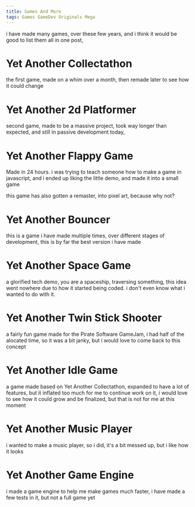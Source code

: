 ```yaml
---
title: Games And More
tags: Games GameDev Originals Mega
---
```


i have made many games, over these few years, and i think it would be good to list them all in one post, 

# Yet Another Collectathon

the first game, made on a whim over a month, then remade later to see how it could change

# Yet Another 2d Platformer

second game, made to be a massive project, took way longer than expected, and still in passive development today, 

# Yet Another Flappy Game

Made in 24 hours. i was trying to teach someone how to make a game in javascript, and i ended up liking the little demo, and made it into a small game

this game has also gotten a remaster, into pixel art, because why not?

# Yet Another Bouncer

this is a game i have made multiple times, over different stages of development, this is by far the best version i have made

# Yet Another Space Game

a glorified tech demo, you are a spaceship, traversing something, this idea went nowhere due to how it started being coded. i don't even know what i wanted to do with it.

# Yet Another Twin Stick Shooter

a fairly fun game made for the Pirate Software GameJam, i had half of the alocated time, so it was a bit janky, but i would love to come back to this concept

# Yet Another Idle Game

a game made based on Yet Another Collectathon, expanded to have a lot of features, but it inflated too much for me to continue work on it, i would love to see how it could grow and be finalized, but that is not for me at this moment

# Yet Another Music Player
i wanted to make a music player, so i did, it's a bit messed up, but i like how it looks

# Yet Another Game Engine
i made a game engine to help me make games much faster, i have made a few tests in it, but not a full game yet